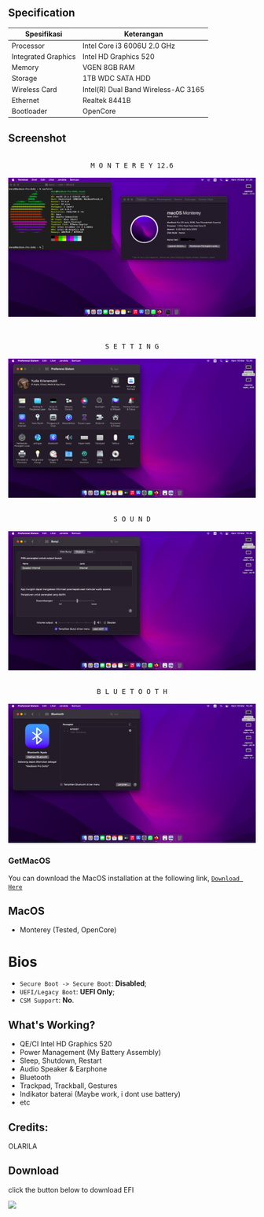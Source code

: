 ## Specification
Spesifikasi | Keterangan
----------- | -----------
Processor | Intel Core i3 6006U 2.0 GHz
Integrated Graphics | Intel HD Graphics 520
Memory | VGEN 8GB RAM
Storage | 1TB WDC SATA HDD
Wireless Card | Intel(R) Dual Band Wireless-AC 3165 
Ethernet | Realtek 8441B
Bootloader | OpenCore

## Screenshot
<p align="center">
  <kbd><br>M O N T E R E Y 12.6
  <br><br>
  <kbd><img src="https://github.com/donzid/hackintosh-Monterey-Acer-Z476-31TB/blob/main/Screenshot/Jepretan%20Layar%202023-03-16%20pukul%2007.34.03.png?raw=true"/></kbd></kbd>
  <br><br>
<p align="center">
  <kbd><br>S E T T I N G 
  <br><br>
  <kbd><img src="https://github.com/donzid/hackintosh-Monterey-Acer-Z476-31TB/blob/main/Screenshot/Jepretan%20Layar%202023-03-16%20pukul%2015.44.16.png?raw=true"/></kbd></kbd>
</p>
<p align="center">
  <kbd><br>S O U N D
  <br><br>
  <kbd><img src="https://github.com/donzid/hackintosh-Monterey-Acer-Z476-31TB/blob/main/Screenshot/Jepretan%20Layar%202023-03-16%20pukul%2015.44.27.png?raw=true"/></kbd></kbd>
</p>
<p align="center">
  <kbd><br>B L U E T O O T H
  <br><br>
  <kbd><img src="https://github.com/donzid/hackintosh-Monterey-Acer-Z476-31TB/blob/main/Screenshot/Jepretan%20Layar%202023-03-16%20pukul%2015.44.41.png?raw=true"/></kbd></kbd>
</p>

### GetMacOS
You can download the MacOS installation at the following link, [`Download Here`](https://www.olarila.com/topic/6278-new-vanilla-olarila-images/)

## MacOS
- Monterey (Tested, OpenCore)

# Bios
- `Secure Boot -> Secure Boot`: **Disabled**;
- `UEFI/Legacy Boot`: **UEFI Only**;
- `CSM Support`: **No**.

## What's Working?
- QE/CI Intel HD Graphics 520
- Power Management (My Battery Assembly)
- Sleep, Shutdown, Restart 
- Audio Speaker & Earphone 
- Bluetooth 
- Trackpad, Trackball, Gestures 
- Indikator baterai (Maybe work, i dont use battery)
- etc

## Credits:
OLARILA

## Download
click the button below to download EFI
<p align="left">
<a href="https://github.com/zamprjkt/Lenovo-Thinkpad-X250-Hackintosh/releases" target="blank"><img align="left" src="https://raw.githubusercontent.com/zamprjkt/Lenovo-Thinkpad-X250-Hackintosh/Opencore/screenshot/down.png" /></a>
</p>
